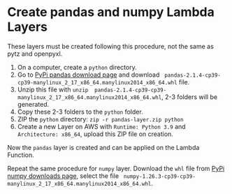 # Create pandas and numpy Lambda Layers

These layers must be created following this procedure, not the same as pytz and openpyxl.

1. On a computer, create a `python` directory.
2. Go to [PyPi pandas download page](https://pypi.org/project/pandas/#files) and download `
pandas-2.1.4-cp39-cp39-manylinux_2_17_x86_64.manylinux2014_x86_64.whl` file.
3. Unzip this file with `unzip 
pandas-2.1.4-cp39-cp39-manylinux_2_17_x86_64.manylinux2014_x86_64.whl`, 2-3 folders will be generated.
4. Copy these 2-3 folders to the `python` folder.
5. ZIP the `python` directory: `zip -r pandas-layer.zip python`
6. Create a new Layer on AWS with `Runtime: Python 3.9` and `Architecture: x86_64`, upload this ZIP file on creation.

Now the `pandas` layer is created and can be applied on the Lambda Function.

Repeat the same procedure for `numpy` layer. Download the `whl` file from [PyPi numpy downloads page](https://pypi.org/project/numpy/#files), select the file `
numpy-1.26.3-cp39-cp39-manylinux_2_17_x86_64.manylinux2014_x86_64.whl`.